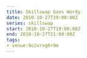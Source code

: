 ```yaml
---
title: Skillswap Goes Wordy
date: 2010-10-27T19:00:00Z
series: skillswap
start: 2010-10-27T19:00:00Z
end: 2010-10-27T21:00:00Z
tags:
- venue:9c2xrvg6+9m
---
```

